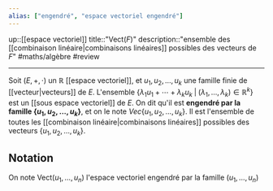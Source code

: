 ```yaml
---
alias: ["engendré", "espace vectoriel engendré"]
---
```

up::[[espace vectoriel]]
title::"$\mathrm{Vect}(F)$"
description::"ensemble des [[combinaison linéaire|combinaisons linéaires]] possibles des vecteurs de $F$"
#maths/algèbre #review 

----
Soit $(E, +, \cdot)$ un $\mathbb R$ [[espace vectoriel]], et $u_1, u_2, \ldots, u_k$ une famille finie de [[vecteur|vecteurs]] de $E$.
L'ensemble $\left\{ \lambda_1u_1+\cdots+\lambda_ku_k \;|\; (\lambda_1, \ldots, \lambda_k) \in \mathbb{R}^k \right\}$
est un [[sous espace vectoriel]] de $E$.
    On dit qu'il est **engendré par la famille $\{u_1,u_2,\ldots,u_k\}$**, et on le note $Vec\{u_1,u_2,\ldots,u_k\}$.
Il est l'ensemble de toutes les [[combinaison linéaire|combinaisons linéaires]] possibles des vecteurs $\{u_1,u_2,\ldots,u_k\}$.

## Notation
On note $\text{Vect}(u_{1}, \ldots, u_{n})$ l'espace vectoriel engendré par la famille $(u_{1},\ldots,u_{n})$
